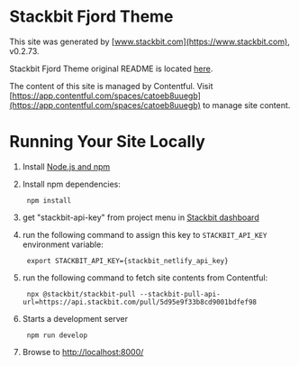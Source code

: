 # Stackbit Fjord Theme

This site was generated by [www.stackbit.com](https://www.stackbit.com), v0.2.73.

Stackbit Fjord Theme original README is located [here](./README.theme.md).

The content of this site is managed by Contentful. Visit [https://app.contentful.com/spaces/catoeb8uuegb](https://app.contentful.com/spaces/catoeb8uuegb) to manage site content.

# Running Your Site Locally

1. Install [Node.js and npm](https://nodejs.org/en/)

1. Install npm dependencies:

        npm install

1. get "stackbit-api-key" from project menu in [Stackbit dashboard](https://app.stackbit.com/dashboard)

1. run the following command to assign this key to `STACKBIT_API_KEY` environment variable:

        export STACKBIT_API_KEY={stackbit_netlify_api_key}

1. run the following command to fetch site contents from Contentful:

        npx @stackbit/stackbit-pull --stackbit-pull-api-url=https://api.stackbit.com/pull/5d95e9f33b8cd9001bdfef98

1. Starts a development server

        npm run develop

1. Browse to [http://localhost:8000/](http://localhost:8000/)
